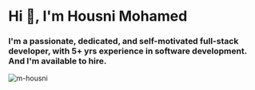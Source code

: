 <h1 align="left">Hi 👋, I'm Housni Mohamed</h1>
<h3 align="left">I'm a passionate, dedicated, and self-motivated full-stack developer, with 5️+ yrs experience in software development. And I'm available to hire.</h3>

<p align="left"><img src="https://komarev.com/ghpvc/?username=m-housni&label=Profile%20views&color=0e75b6&style=flat" alt="m-housni" /> </p>
